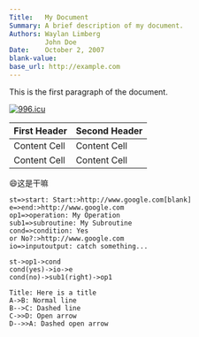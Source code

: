 ```yaml
---
Title:   My Document
Summary: A brief description of my document.
Authors: Waylan Limberg
         John Doe
Date:    October 2, 2007
blank-value:
base_url: http://example.com
---
```


This is the first paragraph of the document.

[![996.icu](https://img.shields.io/badge/link-996.icu-red.svg)](https://996.icu)

First Header  | Second Header
------------- | -------------
Content Cell  | Content Cell
Content Cell  | Content Cell

:smile:这是干嘛

```flow
st=>start: Start:>http://www.google.com[blank]
e=>end:>http://www.google.com
op1=>operation: My Operation
sub1=>subroutine: My Subroutine
cond=>condition: Yes
or No?:>http://www.google.com
io=>inputoutput: catch something...

st->op1->cond
cond(yes)->io->e
cond(no)->sub1(right)->op1
```

```sequence
Title: Here is a title
A->B: Normal line
B-->C: Dashed line
C->>D: Open arrow
D-->>A: Dashed open arrow
```